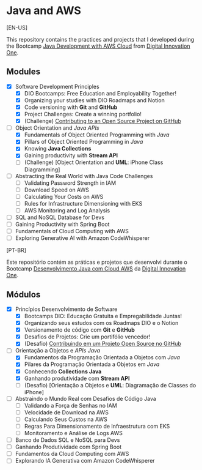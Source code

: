 # Java and AWS

[EN-US]

This repository contains the practices and projects that I developed during the Bootcamp [Java Development with AWS Cloud](https://www.dio.me/bootcamp/coding-future-gft-aws-desenvolvimento-java-com-cloud-aws) from [Digital Innovation One](https://digitalinnovation.one/).

## Modules

- [x] Software Development Principles
  - [x] DIO Bootcamps: Free Education and Employability Together!
  - [x] Organizing your studies with DIO Roadmaps and Notion
  - [x] Code versioning with **Git** and **GitHub**
  - [x] Project Challenges: Create a winning portfolio!
  - [x] (Challenge) [Contributing to an Open Source Project on GitHub](https://github.com/gabriel-abn/dio-lab-open-source)
- [ ] Object Orientation and *Java APIs*
  - [x] Fundamentals of Object Oriented Programming with *Java*
  - [x] Pillars of Object Oriented Programming in *Java*
  - [x] Knowing **Java Collections**
  - [x] Gaining productivity with **Stream API**
  - [ ] (Challenge) [Object Orientation and **UML**: iPhone Class Diagramming]
- [ ] Abstracting the Real World with Java Code Challenges
  - [ ] Validating Password Strength in IAM
  - [ ] Download Speed on AWS
  - [ ] Calculating Your Costs on AWS
  - [ ] Rules for Infrastructure Dimensioning with EKS
  - [ ] AWS Monitoring and Log Analysis
- [ ] SQL and NoSQL Database for Devs
- [ ] Gaining Productivity with Spring Boot
- [ ] Fundamentals of Cloud Computing with AWS
- [ ] Exploring Generative AI with Amazon CodeWhisperer

[PT-BR]

Este repositório contém as práticas e projetos que desenvolvi durante o Bootcamp [Desenvolvimento Java com Cloud AWS](https://www.dio.me/bootcamp/coding-future-gft-aws-desenvolvimento-java-com-cloud-aws) da [Digital Innovation One](https://digitalinnovation.one/).

## Módulos

- [x] Princípios Desenvolvimento de Software
  - [x] Bootcamps DIO: Educação Gratuita e Empregabilidade Juntas!
  - [x] Organizando seus estudos com os Roadmaps DIO e o Notion
  - [x] Versionamento de código com **Git** e **GitHub**
  - [x] Desafios de Projetos: Crie um portifólio vencedor!
  - [x] (Desafio) [Contribuindo em um Projeto Open Source no GitHub](https://github.com/gabriel-abn/dio-lab-open-source)
- [ ] Orientação a Objetos e *APIs Java*
  - [x] Fundamentos da Programação Orientada a Objetos com *Java*
  - [x] Pilares da Programação Orientada a Objetos em *Java*
  - [x] Conhecendo **Collections Java**
  - [x] Ganhando produtividade com **Stream API**
  - [ ] (Desafio) [Orientação a Objetos e **UML**: Diagramação de Classes do iPhone]
- [ ] Abstraindo o Mundo Real com Desafios de Código Java
  - [ ] Validando a Força de Senhas no IAM
  - [ ] Velocidade de Download na AWS
  - [ ] Calculando Seus Custos na AWS
  - [ ] Regras Para Dimensionamento de Infraestrutura com EKS
  - [ ] Monitoramento e Análise de Logs AWS
- [ ] Banco de Dados SQL e NoSQL para Devs
- [ ] Ganhando Produtividade com Spring Boot
- [ ] Fundamentos da Cloud Computing com AWS
- [ ] Explorando IA Generativa com Amazon CodeWhisperer

